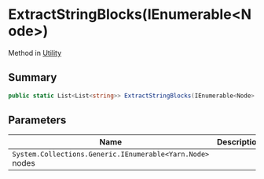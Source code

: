 # ExtractStringBlocks(IEnumerable\<Node>)

Method in [Utility](./)

## Summary

```csharp
public static List<List<string>> ExtractStringBlocks(IEnumerable<Node> nodes)
```

## Parameters

| Name                                                      | Description |
| --------------------------------------------------------- | ----------- |
| `System.Collections.Generic.IEnumerable<Yarn.Node>` nodes |             |
